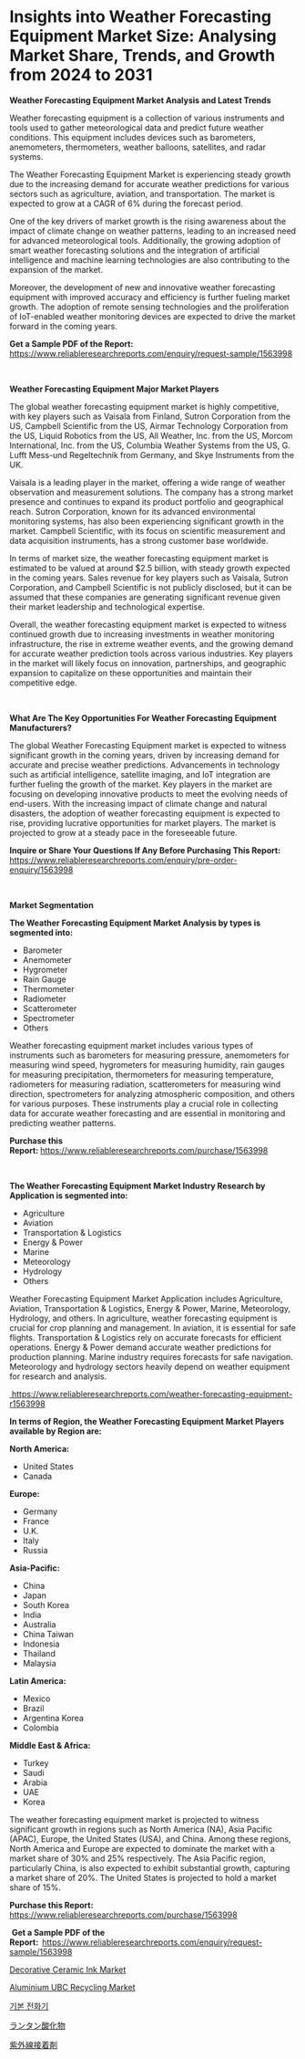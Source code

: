 <p><h1>Insights into Weather Forecasting Equipment Market Size: Analysing Market Share, Trends, and Growth from 2024 to 2031</h1></p><p><strong>Weather Forecasting Equipment Market Analysis and Latest Trends</strong></p>
<p><p>Weather forecasting equipment is a collection of various instruments and tools used to gather meteorological data and predict future weather conditions. This equipment includes devices such as barometers, anemometers, thermometers, weather balloons, satellites, and radar systems.</p><p>The Weather Forecasting Equipment Market is experiencing steady growth due to the increasing demand for accurate weather predictions for various sectors such as agriculture, aviation, and transportation. The market is expected to grow at a CAGR of 6% during the forecast period.</p><p>One of the key drivers of market growth is the rising awareness about the impact of climate change on weather patterns, leading to an increased need for advanced meteorological tools. Additionally, the growing adoption of smart weather forecasting solutions and the integration of artificial intelligence and machine learning technologies are also contributing to the expansion of the market.</p><p>Moreover, the development of new and innovative weather forecasting equipment with improved accuracy and efficiency is further fueling market growth. The adoption of remote sensing technologies and the proliferation of IoT-enabled weather monitoring devices are expected to drive the market forward in the coming years.</p></p>
<p><strong>Get a Sample PDF of the Report:&nbsp;</strong> <a href="https://www.reliableresearchreports.com/enquiry/request-sample/1563998">https://www.reliableresearchreports.com/enquiry/request-sample/1563998</a></p>
<p>&nbsp;</p>
<p><strong>Weather Forecasting Equipment Major Market Players</strong></p>
<p><p>The global weather forecasting equipment market is highly competitive, with key players such as Vaisala from Finland, Sutron Corporation from the US, Campbell Scientific from the US, Airmar Technology Corporation from the US, Liquid Robotics from the US, All Weather, Inc. from the US, Morcom International, Inc. from the US, Columbia Weather Systems from the US, G. Lufft Mess-und Regeltechnik from Germany, and Skye Instruments from the UK.</p><p>Vaisala is a leading player in the market, offering a wide range of weather observation and measurement solutions. The company has a strong market presence and continues to expand its product portfolio and geographical reach. Sutron Corporation, known for its advanced environmental monitoring systems, has also been experiencing significant growth in the market. Campbell Scientific, with its focus on scientific measurement and data acquisition instruments, has a strong customer base worldwide.</p><p>In terms of market size, the weather forecasting equipment market is estimated to be valued at around $2.5 billion, with steady growth expected in the coming years. Sales revenue for key players such as Vaisala, Sutron Corporation, and Campbell Scientific is not publicly disclosed, but it can be assumed that these companies are generating significant revenue given their market leadership and technological expertise.</p><p>Overall, the weather forecasting equipment market is expected to witness continued growth due to increasing investments in weather monitoring infrastructure, the rise in extreme weather events, and the growing demand for accurate weather prediction tools across various industries. Key players in the market will likely focus on innovation, partnerships, and geographic expansion to capitalize on these opportunities and maintain their competitive edge.</p></p>
<p>&nbsp;</p>
<p><strong>What Are The Key Opportunities For Weather Forecasting Equipment Manufacturers?</strong></p>
<p><p>The global Weather Forecasting Equipment market is expected to witness significant growth in the coming years, driven by increasing demand for accurate and precise weather predictions. Advancements in technology such as artificial intelligence, satellite imaging, and IoT integration are further fueling the growth of the market. Key players in the market are focusing on developing innovative products to meet the evolving needs of end-users. With the increasing impact of climate change and natural disasters, the adoption of weather forecasting equipment is expected to rise, providing lucrative opportunities for market players. The market is projected to grow at a steady pace in the foreseeable future.</p></p>
<p><strong>Inquire or Share Your Questions If Any Before Purchasing This Report:</strong> <a href="https://www.reliableresearchreports.com/enquiry/pre-order-enquiry/1563998">https://www.reliableresearchreports.com/enquiry/pre-order-enquiry/1563998</a></p>
<p>&nbsp;</p>
<p><strong>Market Segmentation</strong></p>
<p><strong>The Weather Forecasting Equipment Market Analysis by types is segmented into:</strong></p>
<p><ul><li>Barometer</li><li>Anemometer</li><li>Hygrometer</li><li>Rain Gauge</li><li>Thermometer</li><li>Radiometer</li><li>Scatterometer</li><li>Spectrometer</li><li>Others</li></ul></p>
<p><p>Weather forecasting equipment market includes various types of instruments such as barometers for measuring pressure, anemometers for measuring wind speed, hygrometers for measuring humidity, rain gauges for measuring precipitation, thermometers for measuring temperature, radiometers for measuring radiation, scatterometers for measuring wind direction, spectrometers for analyzing atmospheric composition, and others for various purposes. These instruments play a crucial role in collecting data for accurate weather forecasting and are essential in monitoring and predicting weather patterns.</p></p>
<p><strong>Purchase this Report:&nbsp;</strong><a href="https://www.reliableresearchreports.com/purchase/1563998">https://www.reliableresearchreports.com/purchase/1563998</a></p>
<p>&nbsp;</p>
<p><strong>The Weather Forecasting Equipment Market Industry Research by Application is segmented into:</strong></p>
<p><ul><li>Agriculture</li><li>Aviation</li><li>Transportation & Logistics</li><li>Energy & Power</li><li>Marine</li><li>Meteorology</li><li>Hydrology</li><li>Others</li></ul></p>
<p><p>Weather Forecasting Equipment Market Application includes Agriculture, Aviation, Transportation & Logistics, Energy & Power, Marine, Meteorology, Hydrology, and others. In agriculture, weather forecasting equipment is crucial for crop planning and management. In aviation, it is essential for safe flights. Transportation & Logistics rely on accurate forecasts for efficient operations. Energy & Power demand accurate weather predictions for production planning. Marine industry requires forecasts for safe navigation. Meteorology and hydrology sectors heavily depend on weather equipment for research and analysis.</p></p>
<p><a href="https://www.reliableresearchreports.com/weather-forecasting-equipment-r1563998">&nbsp;https://www.reliableresearchreports.com/weather-forecasting-equipment-r1563998</a></p>
<p><strong>In terms of Region, the Weather Forecasting Equipment Market Players available by Region are:</strong></p>
<p>
    <p> <strong> North America: </strong>
        <ul>
            <li>United States</li>
            <li>Canada</li>
        </ul>
        </p> 
    <p> <strong> Europe: </strong>
        <ul>
            <li>Germany</li>
            <li>France</li>
            <li>U.K.</li>
            <li>Italy</li>
            <li>Russia</li>
        </ul>
        </p> 
    <p> <strong> Asia-Pacific: </strong>
        <ul>
            <li>China</li>
            <li>Japan</li>
            <li>South Korea</li>
            <li>India</li>
            <li>Australia</li>
            <li>China Taiwan</li>
            <li>Indonesia</li>
            <li>Thailand</li>
            <li>Malaysia</li>
        </ul>
        </p> 
    <p> <strong> Latin America: </strong>
        <ul>
            <li>Mexico</li>
            <li>Brazil</li>
            <li>Argentina Korea</li>
            <li>Colombia</li>
        </ul>
        </p> 
    <p> <strong> Middle East & Africa: </strong>
        <ul>
            <li>Turkey</li>
            <li>Saudi</li>
            <li>Arabia</li>
            <li>UAE</li>
            <li>Korea</li>
        </ul>
    </p>
    </p>
<p><p>The weather forecasting equipment market is projected to witness significant growth in regions such as North America (NA), Asia Pacific (APAC), Europe, the United States (USA), and China. Among these regions, North America and Europe are expected to dominate the market with a market share of 30% and 25% respectively. The Asia Pacific region, particularly China, is also expected to exhibit substantial growth, capturing a market share of 20%. The United States is projected to hold a market share of 15%.</p></p>
<p><strong>Purchase this Report: </strong><a href="https://www.reliableresearchreports.com/purchase/1563998">https://www.reliableresearchreports.com/purchase/1563998</a></p>
<p>&nbsp;<strong>Get a Sample PDF of the Report:&nbsp;&nbsp;</strong><a href="https://www.reliableresearchreports.com/enquiry/request-sample/1563998">https://www.reliableresearchreports.com/enquiry/request-sample/1563998</a></p>
<p><strong></strong></p>
<p><p><a href="https://www.linkedin.com/pulse/decorative-ceramic-ink-market-dynamics-2024-2031-also-its-bvooe?trackingId=WeEFRWv%2B1adMgsYL4qhe5g%3D%3D">Decorative Ceramic Ink Market</a></p><p><a href="https://www.linkedin.com/pulse/aluminium-ubc-recycling-market-size-reflecting-forecast-till-m7occ?trackingId=lNfjkYbM2N2dGKrX1O9qaQ%3D%3D">Aluminium UBC Recycling Market</a></p><p><a href="https://medium.com/@kenyonjohns/%EB%B2%A0%EC%9D%B4%EC%A7%81-%ED%8F%B0-%EC%8B%9C%EC%9E%A5-%EC%8B%9C%EC%9E%A5-cagr-%EC%8B%9C%EC%9E%A5-%ED%8A%B8%EB%A0%8C%EB%93%9C-%EB%B0%8F-%EC%84%B1%EC%9E%A5-%EC%A0%84%EB%9E%B5%EC%97%90-%EB%8C%80%ED%95%9C-%ED%86%B5%EC%B0%B0%EB%A0%A5-258d36c43669">기본 전화기</a></p><p><a href="https://medium.com/@redsalmon1949/%E3%83%A9%E3%83%B3%E3%82%BF%E3%83%B3%E9%85%B8%E5%8C%96%E7%89%A9%E5%B8%82%E5%A0%B4-2031%E5%B9%B4%E3%81%BE%E3%81%A7%E3%81%AE%E6%88%90%E5%8A%9F%E3%81%97%E3%81%9F%E3%83%93%E3%82%B8%E3%83%8D%E3%82%B9%E6%88%A6%E7%95%A5%E3%81%AE%E9%8D%B5-e07d030dd56c">ランタン酸化物</a></p><p><a href="https://medium.com/@kaiyohnson76845/uv%E6%8E%A5%E7%9D%80%E5%89%A4%E5%B8%82%E5%A0%B4%E3%81%AE%E8%A6%8F%E6%A8%A1%E3%81%A8%E5%B8%82%E5%A0%B4%E5%8B%95%E5%90%91-%E5%AE%8C%E5%85%A8%E3%81%AA%E6%A5%AD%E7%95%8C%E6%A6%82%E8%A6%81-2024%E5%B9%B4%E3%81%8B%E3%82%892031%E5%B9%B4-3cbf7e4841fc">紫外線接着剤</a></p></p>